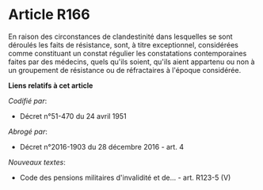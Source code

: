 # Article R166

En raison des circonstances de clandestinité dans lesquelles se sont déroulés les faits de résistance, sont, à titre
exceptionnel, considérées comme constituant un constat régulier les constatations contemporaines faites par des médecins,
quels qu'ils soient, qu'ils aient appartenu ou non à un groupement de résistance ou de réfractaires à l'époque considérée.

**Liens relatifs à cet article**

_Codifié par_:

  - Décret n°51-470 du 24 avril 1951

_Abrogé par_:

  - Décret n°2016-1903 du 28 décembre 2016 - art. 4

_Nouveaux textes_:

  - Code des pensions militaires d'invalidité et de... - art. R123-5 (V)
